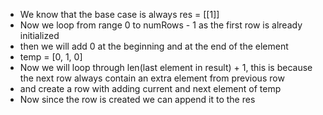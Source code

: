 - We know that the base case is always res = [[1]]
- Now we loop from range 0 to numRows - 1 as the first row is already initialized
- then we will add 0 at the beginning and at the end of the element
- temp = [0, 1, 0]
- Now we will loop through len(last element in result) + 1, this is because the next row always contain an extra element from previous row
- and create a row with adding current and next element of temp
- Now since the row is created we can append it to the res